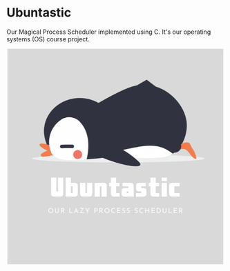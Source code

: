 # Ubuntastic

Our Magical Process Scheduler implemented using C. It's our operating systems (OS) course project.
<p align="center">
  <img src="./Ubuntastic.png" alt="Ubuntastic" style="display:block; margin:auto;">
</p>

